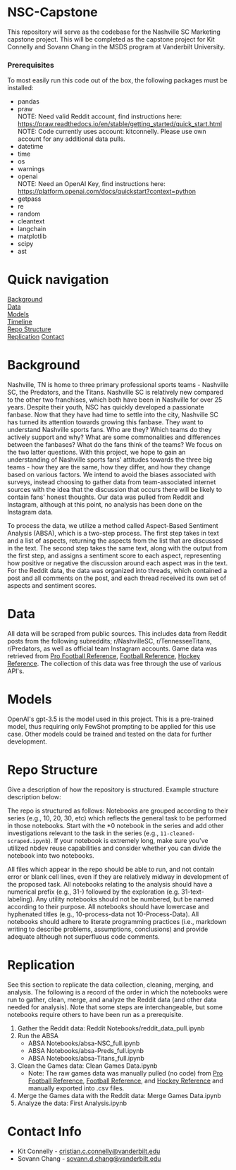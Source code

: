 # NSC-Capstone

This repository will serve as the codebase for the Nashville SC Marketing capstone project. This will be completed as the capstone project for Kit Connelly and Sovann Chang in the MSDS program at Vanderbilt University.

### Prerequisites
To most easily run this code out of the box, the following packages must be installed:

* pandas
* praw  
  NOTE: Need valid Reddit account, find instructions here: https://praw.readthedocs.io/en/stable/getting_started/quick_start.html  
  NOTE: Code currently uses account: kitconnelly. Please use own account for any additional data pulls.  
* datetime
* time
* os
* warnings
* openai  
  NOTE: Need an OpenAI Key, find instructions here: https://platform.openai.com/docs/quickstart?context=python  
* getpass
* re
* random
* cleantext
* langchain
* matplotlib
* scipy
* ast

# Quick navigation
[Background](#background)  
[Data](#data)  
[Models](#models)  
[Timeline](#timeline)  
[Repo Structure](#repo-structure)  
[Replication](#replication)
[Contact](#contact-info)

# Background  

Nashville, TN is home to three primary professional sports teams - Nashville SC, the Predators, and the Titans. Nashville SC is relatively new compared to the other two franchises, which both have been in Nashville for over 25 years. Despite their youth, NSC has quickly developed a passionate fanbase. Now that they have had time to settle into the city, Nashville SC has turned its attention towards growing this fanbase. They want to understand Nashville sports fans. Who are they? Which teams do they actively support and why? What are some commonalities and differences between the fanbases? What do the fans think of the teams? We focus on the two latter questions. With this project, we hope to gain an understanding of Nashville sports fans' attitudes towards the three big teams - how they are the same, how they differ, and how they change based on various factors. We intend to avoid the biases associated with surveys, instead choosing to gather data from team-associated internet sources with the idea that the discussion that occurs there will be likely to contain fans' honest thoughts. Our data was pulled from Reddit and Instagram, although at this point, no analysis has been done on the Instagram data.

To process the data, we utilize a method called Aspect-Based Sentiment Analysis (ABSA), which is a two-step process. The first step takes in text and a list of aspects, returning the aspects from the list that are discussed in the text. The second step takes the same text, along with the output from the first step, and assigns a sentiment score to each aspect, representing how positive or negative the discussion around each aspect was in the text. For the Reddit data, the data was organized into threads, which contained a post and all comments on the post, and each thread received its own set of aspects and sentiment scores.

# Data

All data will be scraped from public sources. This includes data from Reddit posts from the following subreddits; r/NashvilleSC, r/TennesseeTitans, r/Predators, as well as official team Instagram accounts. Game data was retrieved from [Pro Football Reference](https://www.pro-football-reference.com/), [Football Reference](https://fbref.com/), [Hockey Reference](https://www.hockey-reference.com/). The collection of this data was free through the use of various API's.

# Models

OpenAI's gpt-3.5 is the model used in this project. This is a pre-trained model, thus requiring only FewShot prompting to be applied for this use case. Other models could be trained and tested on the data for further development.

# Repo Structure 

Give a description of how the repository is structured. Example structure description below:

The repo is structured as follows: Notebooks are grouped according to their series (e.g., 10, 20, 30, etc) which reflects the general task to be performed in those notebooks.  Start with the *0 notebook in the series and add other investigations relevant to the task in the series (e.g., `11-cleaned-scraped.ipynb`).  If your notebook is extremely long, make sure you've utilized nbdev reuse capabilities and consider whether you can divide the notebook into two notebooks.

All files which appear in the repo should be able to run, and not contain error or blank cell lines, even if they are relatively midway in development of the proposed task. All notebooks relating to the analysis should have a numerical prefix (e.g., 31-) followed by the exploration (e.g. 31-text-labeling). Any utility notebooks should not be numbered, but be named according to their purpose. All notebooks should have lowercase and hyphenated titles (e.g., 10-process-data not 10-Process-Data). All notebooks should adhere to literate programming practices (i.e., markdown writing to describe problems, assumptions, conclusions) and provide adequate although not superfluous code comments.

# Replication
See this section to replicate the data collection, cleaning, merging, and analysis. The following is a record of the order in which the notebooks were run to gather, clean, merge, and analyze the Reddit data (and other data needed for analysis). Note that some steps are interchangeable, but some notebooks require others to have been run as a prerequisite.

1. Gather the Reddit data: Reddit Notebooks/reddit_data_pull.ipynb
2. Run the ABSA
     * ABSA Notebooks/absa-NSC_full.ipynb
     * ABSA Notebooks/absa-Preds_full.ipynb
     * ABSA Notebooks/absa-Titans_full.ipynb
3. Clean the Games data: Clean Games Data.ipynb
     * Note: The raw games data was manually pulled (no code) from [Pro Football Reference](https://www.pro-football-reference.com/), [Football Reference](https://fbref.com/), and [Hockey Reference](https://www.hockey-reference.com/) and manually exported into .csv files.
4. Merge the Games data with the Reddit data: Merge Games Data.ipynb
5. Analyze the data: First Analysis.ipynb
     

# Contact Info

* Kit Connelly - cristian.c.connelly@vanderbilt.edu
* Sovann Chang - sovann.d.chang@vanderbilt.edu
